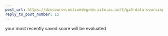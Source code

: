 ```yaml
---
post_url: https://discourse.onlinedegree.iitm.ac.in/t/ga4-data-sourcing-discussion-thread-tds-jan-2025/165959/178
reply_to_post_number: 15
---
```

your most recently saved score will be evaluated